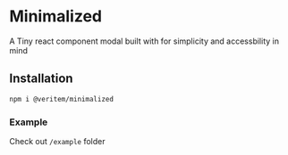 # Minimalized 

A Tiny react component modal built with for simplicity and accessbility in mind

## Installation 

```bash
npm i @veritem/minimalized
```

### Example

Check out `/example` folder

